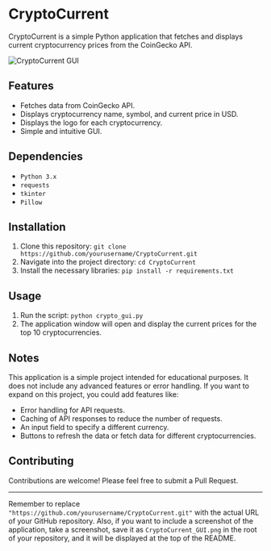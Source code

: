 # CryptoCurrent

CryptoCurrent is a simple Python application that fetches and displays current cryptocurrency prices from the CoinGecko API.

![CryptoCurrent GUI](CryptoCurrent_GUI.png)

## Features

- Fetches data from CoinGecko API.
- Displays cryptocurrency name, symbol, and current price in USD.
- Displays the logo for each cryptocurrency.
- Simple and intuitive GUI.

## Dependencies

- `Python 3.x`
- `requests`
- `tkinter`
- `Pillow`

## Installation

1. Clone this repository: `git clone https://github.com/yourusername/CryptoCurrent.git`
2. Navigate into the project directory: `cd CryptoCurrent`
3. Install the necessary libraries: `pip install -r requirements.txt`

## Usage

1. Run the script: `python crypto_gui.py`
2. The application window will open and display the current prices for the top 10 cryptocurrencies.

## Notes

This application is a simple project intended for educational purposes. It does not include any advanced features or error handling. If you want to expand on this project, you could add features like:

- Error handling for API requests.
- Caching of API responses to reduce the number of requests.
- An input field to specify a different currency.
- Buttons to refresh the data or fetch data for different cryptocurrencies.

## Contributing

Contributions are welcome! Please feel free to submit a Pull Request.

---

Remember to replace `"https://github.com/yourusername/CryptoCurrent.git"` with the actual URL of your GitHub repository. Also, if you want to include a screenshot of the application, take a screenshot, save it as `CryptoCurrent_GUI.png` in the root of your repository, and it will be displayed at the top of the README.
